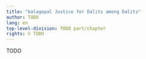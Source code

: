 ```yaml
---
title: "balagopal Justice for Dalits among Dalits"
author: TODO
lang: en
top-level-division: TODO part/chapter
rights: © TODO
---
```


TODO

